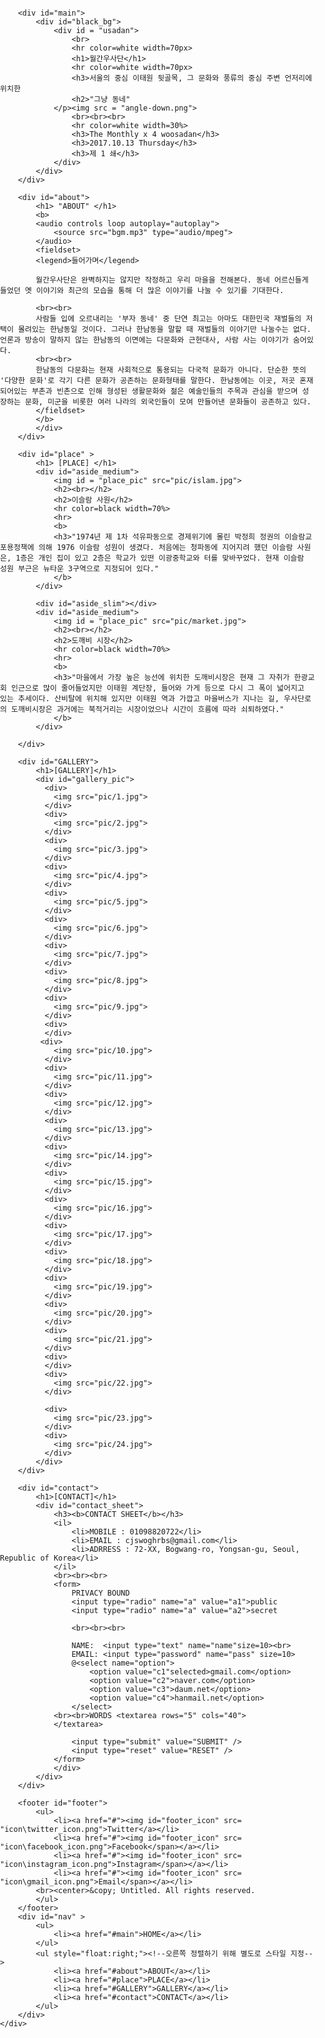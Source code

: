 
<!DOCTYPE html> 
<html> 
<head> 
	<title>My Blog </title> 
</head> 




<body style="padding:0px;margin:0px;width:100%;height:100%;"><!-- body 여백 없애기-->
	<div id="wrapper"> 


		<div id="main">
			<div id="black_bg">
				<div id = "usadan">
					<br>
					<hr color=white width=70px>
					<h1>월간우사단</h1>
					<hr color=white width=70px>
					<h3>서울의 중심 이태원 뒷골목, 그 문화와 풍류의 중심 주변 언저리에 위치한
					<h2>"그냥 동네"
				</p><img src = "angle-down.png">
					<br><br><br>
					<hr color=white width=30%>
					<h3>The Monthly x 4 woosadan</h3>
					<h3>2017.10.13 Thursday</h3>
					<h3>제 1 쇄</h3>
				</div>
			</div>
		</div>

		<div id="about">
			<h1> "ABOUT" </h1>
			<b>
			<audio controls loop autoplay="autoplay">
				<source src="bgm.mp3" type="audio/mpeg">
			</audio>
			<fieldset>
			<legend>들어가며</legend>

			월간우사단은 완벽하지는 않지만 작정하고 우리 마을을 전해본다. 동네 어르신들게 들었던 옛 이야기와 최근의 모습을 통해 더 많은 이야기를 나눌 수 있기를 기대한다.
			
			<br><br>
			사람들 입에 오르내리는 '부자 동네' 중 단연 최고는 아마도 대한민국 재벌들의 저택이 몰려있는 한남동일 것이다. 그러나 한남동을 말할 때 재벌들의 이야기만 나눌수는 없다. 언론과 방송이 말하지 않는 한남동의 이면에는 다문화와 근현대사, 사람 사는 이야기가 숨어있다.
			<br><br>
			한남동의 다문화는 현재 사회적으로 통용되는 다국적 문화가 아니다. 단순한 뜻의 '다양한 문화'로 각기 다른 문화가 공존하는 문화형태를 말한다. 한남동에는 이곳, 저곳 혼재되어있는 부촌과 빈촌으로 인해 형성된 생활문화와 젊은 예술인들의 주목과 관심을 받으며 성장하는 문화, 미군을 비롯한 여러 나라의 외국인들이 모여 만들어낸 문화들이 공존하고 있다.
			</fieldset>
			</b>
			</div>
		</div>

		<div id="place" >
			<h1> [PLACE] </h1>
			<div id="aside_medium"> 
				<img id = "place_pic" src="pic/islam.jpg">
				<h2><br></h2>
				<h2>이슬람 사원</h2>
				<hr color=black width=70%>
				<hr>
				<b>
				<h3>"1974년 제 1차 석유파동으로 경제위기에 몰린 박정희 정권의 이슬람교 포용정책에 의해 1976 이슬람 성원이 생겼다. 처음에는 청파동에 지어지려 했던 이슬람 사원은, 1층은 개인 집이 있고 2층은 학교가 있떤 이광중학교와 터를 맞바꾸었다. 현재 이슬람 성원 부근은 뉴타운 3구역으로 지정되어 있다."
				</b>
			</div>

			<div id="aside_slim"></div>
			<div id="aside_medium">
				<img id = "place_pic" src="pic/market.jpg"> 
				<h2><br></h2>
				<h2>도깨비 시장</h2>
				<hr color=black width=70%>
				<hr>
				<b>
				<h3>"마을에서 가장 높은 능선에 위치한 도깨비시장은 현재 그 자취가 한광교회 인근으로 많이 줄어들었지만 이태원 계단장, 들어와 가게 등으로 다시 그 폭이 넓어지고 있는 추세이다. 산비탈에 위치해 있지만 이태원 역과 가깝고 마을버스가 지나는 길, 우사단로의 도깨비시장은 과거에는 북적거리는 시장이었으나 시간이 흐름에 따라 쇠퇴하였다."
				</b>
			</div>

		</div>

		<div id="GALLERY">
			<h1>[GALLERY]</h1>
			<div id="gallery_pic">
			  <div>
				<img src="pic/1.jpg">
			  </div>
			  <div>
				<img src="pic/2.jpg">
			  </div>
			  <div>
				<img src="pic/3.jpg">
			  </div>
			  <div>
				<img src="pic/4.jpg">
			  </div>
			  <div>
				<img src="pic/5.jpg">
			  </div>
			  <div>
				<img src="pic/6.jpg">
			  </div>
			  <div>
				<img src="pic/7.jpg">
			  </div>
			  <div>
				<img src="pic/8.jpg">
			  </div>
			  <div>
				<img src="pic/9.jpg">
			  </div>  
			  <div>
			  </div>
			 <div>
				<img src="pic/10.jpg">
			  </div> 		
			  <div>
				<img src="pic/11.jpg">
			  </div>
			  <div>
				<img src="pic/12.jpg">
			  </div>
			  <div>
				<img src="pic/13.jpg">
			  </div>
			  <div>
				<img src="pic/14.jpg">
			  </div>
			  <div>
				<img src="pic/15.jpg">
			  </div>
			  <div>
				<img src="pic/16.jpg">
			  </div>
			  <div>
				<img src="pic/17.jpg">
			  </div>
			  <div>
				<img src="pic/18.jpg">
			  </div>
			  <div>
				<img src="pic/19.jpg">
			  </div>
			  <div>
				<img src="pic/20.jpg">
			  </div>
			  <div>
				<img src="pic/21.jpg">
			  </div>
			  <div>
			  </div>
			  <div>
				<img src="pic/22.jpg">
			  </div>

			  <div>
				<img src="pic/23.jpg">
			  </div>
			  <div>
				<img src="pic/24.jpg">
			  </div>
			</div>
		</div>

		<div id="contact">
			<h1>[CONTACT]</h1>
			<div id="contact_sheet">
				<h3><b>CONTACT SHEET</b></h3>
				<il>
					<li>MOBILE : 01098820722</li>
					<li>EMAIL : cjswoghrbs@gmail.com</li>
					<li>ADRRESS : 72-XX, Bogwang-ro, Yongsan-gu, Seoul, Republic of Korea</li>
				</il>
				<br><br><br>
				<form>	
					PRIVACY BOUND
					<input type="radio" name="a" value="a1">public
					<input type="radio" name="a" value="a2">secret

					<br><br><br>

					NAME:  <input type="text" name="name"size=10><br>
					EMAIL: <input type="password" name="pass" size=10>
					@<select name="option">
						<option value="c1"selected>gmail.com</option>
						<option value="c2">naver.com</option>
						<option value="c3">daum.net</option>
						<option value="c4">hanmail.net</option>
					</select>
				<br><br>WORDS <textarea rows="5" cols="40">
				</textarea>

					<input type="submit" value="SUBMIT" />
					<input type="reset" value="RESET" />
				</form>
				</div>
			</div>
		</div>
			
		<footer id="footer">
			<ul>
				<li><a href="#"><img id="footer_icon" src= "icon\twitter_icon.png">Twitter</a></li>
				<li><a href="#"><img id="footer_icon" src= "icon\facebook_icon.png">Facebook</span></a></li>
				<li><a href="#"><img id="footer_icon" src= "icon\instagram_icon.png">Instagram</span></a></li>
				<li><a href="#"><img id="footer_icon" src= "icon\gmail_icon.png">Email</span></a></li>
			<br><center>&copy; Untitled. All rights reserved.
			</ul>
		</footer> 
		<div id="nav" >
			<ul>
				<li><a href="#main">HOME</a></li>
			</ul>
			<ul style="float:right;"><!--오른쪽 정렬하기 위해 별도로 스타일 지정-->
				<li><a href="#about">ABOUT</a></li>
				<li><a href="#place">PLACE</a></li>
				<li><a href="#GALLERY">GALLERY</a></li>
				<li><a href="#contact">CONTACT</a></li>
			</ul>
		</div> 
	</div> 
</body> 

</html>
